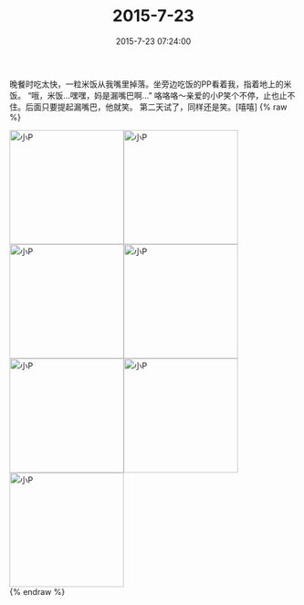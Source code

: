 ﻿---
title: 2015-7-23
date: 2015-7-23 07:24:00
tags:
categories: 妈妈
---
晚餐时吃太快，一粒米饭从我嘴里掉落。坐旁边吃饭的PP看着我，指着地上的米饭。
“哦，米饭…嘿嘿，妈是漏嘴巴啊…”
咯咯咯～亲爱的小P笑个不停，止也止不住。后面只要提起漏嘴巴，他就笑。
第二天试了，同样还是笑。[嘻嘻]
{% raw %}
<div style="width:500 px">
<div style="float:left; width:100 px"><img src="/2015-7-23/微信图片_20171011100932.jpg" width="200" alt="小P"></div>
<div style="float:left; width:100 px"><img src="/2015-7-23/微信图片_20171011100944.jpg" width="200" alt="小P"></div>
<div style="float:left; width:100 px"><img src="/2015-7-23/微信图片_20171011100953.jpg" width="200" alt="小P"></div>
<div style="float:left; width:100 px"><img src="/2015-7-23/微信图片_20171011101003.jpg" width="200" alt="小P"></div>
<div style="float:left; width:100 px"><img src="/2015-7-23/微信图片_20171011101011.jpg" width="200" alt="小P"></div>
<div style="float:left; width:100 px"><img src="/2015-7-23/微信图片_20171011101022.jpg" width="200" alt="小P"></div>
<div style="float:left; width:100 px"><img src="/2015-7-23/微信图片_20171011101030.jpg" width="200" alt="小P"></div>
<div style="clear:both"></div>
</div>
{% endraw %}